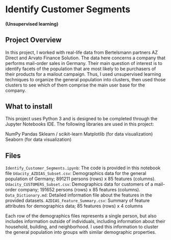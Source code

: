 # Identify Customer Segments
#### (Unsupervised learning)

## Project Overview
In this project, I worked with real-life data from Bertelsmann partners AZ Direct and Arvato Finance Solution. The data here concerns a company that performs mail-order sales in Germany. Their main question of interest is to identify facets of the population that are most likely to be purchasers of their products for a mailout campaign. Thus, I used unsupervised learning techniques to organize the general population into clusters, then used those clusters to see which of them comprise the main user base for the company.

## What to install

This project uses Python 3 and is designed to be completed through the Jupyter Notebooks IDE. The following libraries are used in this project:

NumPy
Pandas
Sklearn / scikit-learn
Matplotlib (for data visualization)
Seaborn (for data visualization)

## Files
`Identify_Customer_Segments.ipynb`: The code is provided in this notebook file
`Udacity_AZDIAS_Subset.csv`: Demographics data for the general population of Germany; 891211 persons (rows) x 85 features (columns).
`Udacity_CUSTOMERS_Subset.csv`: Demographics data for customers of a mail-order company; 191652 persons (rows) x 85 features (columns).
`Data_Dictionary.md`: Detailed information file about the features in the provided datasets.
`AZDIAS_Feature_Summary.csv`: Summary of feature attributes for demographics data; 85 features (rows) x 4 columns

Each row of the demographics files represents a single person, but also includes information outside of individuals, including information about their household, building, and neighborhood. I used this information to cluster the general population into groups with similar demographic properties.
